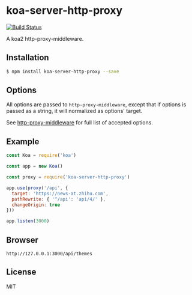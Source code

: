 
# koa-server-http-proxy

[![Build Status](https://github.com/chimurai/http-proxy-middleware.svg?branch=master)](https://github.com/chimurai/http-proxy-middleware)

A koa2 http-proxy-middleware.

## Installation

```bash
$ npm install koa-server-http-proxy --save
```

## Options

All options are passed to `http-proxy-middleware`, except that if options is passed
as a string, it will normalized as options' target.

See [http-proxy-middleware](https://github.com/chimurai/http-proxy-middleware#options) for full list of
accepted options.


## Example

```js
const Koa = require('koa')

const app = new Koa()

const proxy = require('koa-server-http-proxy')

app.use(proxy('/api', {
  target: 'https://news-at.zhihu.com',
  pathRewrite: { '^/api': 'api/4/' },
  changeOrigin: true
}))

app.listen(3000)


```

## Browser

```
http://127.0.0.1:3000/api/themes

```

## License

MIT

